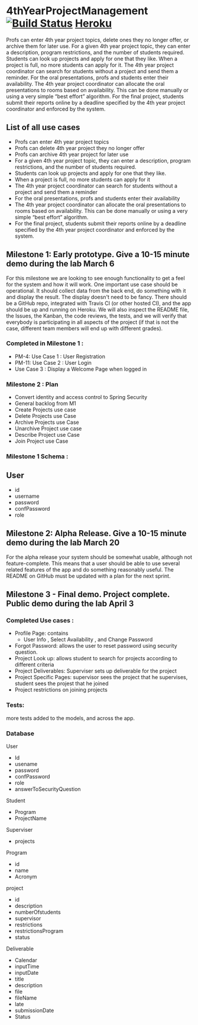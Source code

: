 # 4thYearProjectManagement                   [![Build Status](https://travis-ci.com/4806/4thYearProjectManagement.svg?token=us4qsxqi7zv1aRoJAiLW&branch=master)](https://travis-ci.com/4806/4thYearProjectManagement) [Heroku](http://fourthyearprojectmanagement.herokuapp.com)

Profs can enter 4th year project topics, delete ones they no longer offer, or archive them for later use. For a given 4th year project topic, they can enter a description, program restrictions, and the number of students required. Students can look up projects and apply for one that they like. When a project is full, no more students can apply for it. The 4th year project coordinator can search for students without a project and send them a reminder. For the oral presentations, profs and students enter their availability. The 4th year project coordinator can allocate the oral presentations to rooms based on availability. This can be done manually or using a very simple “best effort” algorithm. For the final project, students submit their reports online by a deadline specified by the 4th year project coordinator and enforced by the system.

## List of all use cases
- Profs can enter 4th year project topics
- Profs can delete 4th year project they no longer offer
- Profs can archive 4th year project for later use
- For a given 4th year project topic, they can enter a description, program restrictions, and the number of students required.
- Students can look up projects and apply for one that they like. 
- When a project is full, no more students can apply for it
- The 4th year project coordinator can search for students without a project and send them a reminder
- For the oral presentations, profs and students enter their availability
- The 4th year project coordinator can allocate the oral presentations to rooms based on availability. This can be done manually or using a very simple “best effort” algorithm.
- For the final project, students submit their reports online by a deadline specified by the 4th year project coordinator and enforced by the system.

## Milestone 1: Early prototype. Give a 10-15 minute demo during the lab March 6
For this milestone we are looking to see enough functionality to get a feel for the system and how it will
work. One important use case should be operational. It should collect data from the back end, do
something with it and display the result. The display doesn't need to be fancy. There should be a GitHub
repo, integrated with Travis CI (or other hosted CI), and the app should be up and running on Heroku.
We will also inspect the README file, the Issues, the Kanban, the code reviews, the tests, and we will
verify that everybody is participating in all aspects of the project (if that is not the case, different team
members will end up with different grades).

### Completed in Milestone 1 : 
 - PM-4: Use Case 1 : User Registration
 - PM-11: Use Case 2 : User Login
 - Use Case 3 : Display a Welcome Page when logged in
 
### Milestone 2 : Plan
 - Convert identity and access control to Spring Security
 - General backlog from M1
 - Create Projects use case
 - Delete Projects use Case
 - Archive Projects use Case
 - Unarchive Project use case
 - Describe Project use Case
 - Join Project use Case
 
### Milestone 1 Schema : 

## User
  - id   
  - username
  - password
  - confPassword
  - role

## Milestone 2: Alpha Release. Give a 10-15 minute demo during the lab March 20
For the alpha release your system should be somewhat usable, although not feature-complete. This
means that a user should be able to use several related features of the app and do something reasonably
useful. The README on GitHub must be updated with a plan for the next sprint.

## Milestone 3 - Final demo. Project complete. Public demo during the lab April 3 
### Completed Use cases : 
 - Profile Page: contains 
    - User Info ,  Select Availability , and  Change Password 
- Forgot Password: allows the user to reset password using security question.
- Project Look up: allows student to search for projects according to different criteria 
- Project Deliverables: Superviser sets up deliverable for the project
- Project Specific Pages: supervisor sees the project that he supervises, student sees the projest that he joined
- Project restrictions on joining projects

### Tests: 
 more tests added to the models, and across the app. 
 ### Database 
 User
 - Id 
 - usename 
 - password
 - confPassword
 - role
 - answerToSecurityQuestion

 Student 
 - Program 
 - ProjectName
 
 Superviser 
 - projects 
  
 Program
 - id 
 - name 
 - Acronym
 
 project 
 - id 
 - description 
 - numberOfstudents 
 - supervisor 
 - restrictions 
 - restrictionsProgram
 - status 
 
 Deliverable
 - Calendar
 - inputTime
 - inputDate 
 - title 
 - description 
 - file 
 - fileName 
 - late 
 - submissionDate
 - Status 
 
 
 
 
 



